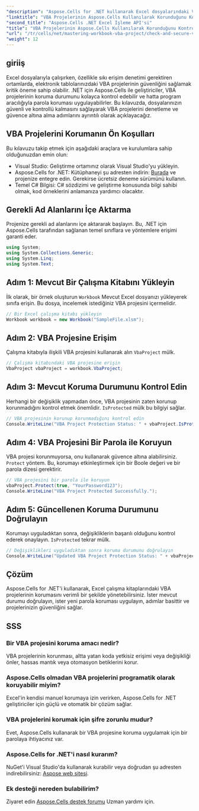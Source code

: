 ```yaml
---
"description": "Aspose.Cells for .NET kullanarak Excel dosyalarındaki VBA projelerini programatik olarak nasıl kontrol edeceğinizi ve koruyacağınızı öğrenin. Tam kod örneklerinin de dahil olduğu adım adım kılavuz."
"linktitle": "VBA Projelerinin Aspose.Cells Kullanılarak Korunduğunu Kontrol Edin ve Güvenliğini Sağlayın"
"second_title": "Aspose.Cells .NET Excel İşleme API'si"
"title": "VBA Projelerinin Aspose.Cells Kullanılarak Korunduğunu Kontrol Edin ve Güvenliğini Sağlayın"
"url": "/tr/cells/net/mastering-workbook-vba-project/check-and-secure-vba-projects-is-protected/"
"weight": 12
---
```


## giriiş

Excel dosyalarıyla çalışırken, özellikle sıkı erişim denetimi gerektiren ortamlarda, elektronik tablolarınızdaki VBA projelerinin güvenliğini sağlamak kritik öneme sahip olabilir. .NET için Aspose.Cells ile geliştiriciler, VBA projelerinin koruma durumunu kolayca kontrol edebilir ve hatta program aracılığıyla parola koruması uygulayabilirler. Bu kılavuzda, dosyalarınızın güvenli ve kontrollü kalmasını sağlayarak VBA projelerini denetleme ve güvence altına alma adımlarını ayrıntılı olarak açıklayacağız.

## VBA Projelerini Korumanın Ön Koşulları

Bu kılavuzu takip etmek için aşağıdaki araçlara ve kurulumlara sahip olduğunuzdan emin olun:

- Visual Studio: Geliştirme ortamınız olarak Visual Studio'yu yükleyin.
- Aspose.Cells for .NET: Kütüphaneyi şu adresten indirin: [Burada](https://releases.aspose.com/cells/net/) ve projenize entegre edin. Gerekirse ücretsiz deneme sürümünü kullanın.
- Temel C# Bilgisi: C# sözdizimi ve geliştirme konusunda bilgi sahibi olmak, kod örneklerini anlamanıza yardımcı olacaktır.

## Gerekli Ad Alanlarını İçe Aktarma

Projenize gerekli ad alanlarını içe aktararak başlayın. Bu, .NET için Aspose.Cells tarafından sağlanan temel sınıflara ve yöntemlere erişimi garanti eder.

```csharp
using System;
using System.Collections.Generic;
using System.Linq;
using System.Text;
```

## Adım 1: Mevcut Bir Çalışma Kitabını Yükleyin

İlk olarak, bir örnek oluşturun `Workbook` Mevcut Excel dosyanızı yükleyerek sınıfa erişin. Bu dosya, incelemek istediğiniz VBA projesini içermelidir.

```csharp
// Bir Excel çalışma kitabı yükleyin
Workbook workbook = new Workbook("SampleFile.xlsm");
```

## Adım 2: VBA Projesine Erişim

Çalışma kitabıyla ilişkili VBA projesini kullanarak alın `VbaProject` mülk.

```csharp
// Çalışma kitabındaki VBA projesine erişin
VbaProject vbaProject = workbook.VbaProject;
```

## Adım 3: Mevcut Koruma Durumunu Kontrol Edin

Herhangi bir değişiklik yapmadan önce, VBA projesinin zaten korunup korunmadığını kontrol etmek önemlidir. `IsProtected` mülk bu bilgiyi sağlar.

```csharp
// VBA projesinin korunup korunmadığını kontrol edin
Console.WriteLine("VBA Project Protection Status: " + vbaProject.IsProtected);
```

## Adım 4: VBA Projesini Bir Parola ile Koruyun

VBA projesi korunmuyorsa, onu kullanarak güvence altına alabilirsiniz. `Protect` yöntem. Bu, korumayı etkinleştirmek için bir Boole değeri ve bir parola dizesi gerektirir.

```csharp
// VBA projesini bir parola ile koruyun
vbaProject.Protect(true, "YourPassword123");
Console.WriteLine("VBA Project Protected Successfully.");
```

## Adım 5: Güncellenen Koruma Durumunu Doğrulayın

Korumayı uyguladıktan sonra, değişikliklerin başarılı olduğunu kontrol ederek onaylayın. `IsProtected` tekrar mülk.

```csharp
// Değişiklikleri uyguladıktan sonra koruma durumunu doğrulayın
Console.WriteLine("Updated VBA Project Protection Status: " + vbaProject.IsProtected);
```

## Çözüm

Aspose.Cells for .NET'i kullanarak, Excel çalışma kitaplarındaki VBA projelerinin korumasını verimli bir şekilde yönetebilirsiniz. İster mevcut durumu doğrulayın, ister yeni parola koruması uygulayın, adımlar basittir ve projelerinizin güvenliğini sağlar.

## SSS

### Bir VBA projesini koruma amacı nedir?
VBA projelerinin korunması, altta yatan koda yetkisiz erişimi veya değişikliği önler, hassas mantık veya otomasyon betiklerini korur.

### Aspose.Cells olmadan VBA projelerini programatik olarak koruyabilir miyim?
Excel'in kendisi manuel korumaya izin verirken, Aspose.Cells for .NET geliştiriciler için güçlü ve otomatik bir çözüm sağlar.

### VBA projelerini korumak için şifre zorunlu mudur?
Evet, Aspose.Cells kullanarak bir VBA projesine koruma uygulamak için bir parolaya ihtiyacınız var.

### Aspose.Cells for .NET'i nasıl kurarım?
NuGet'i Visual Studio'da kullanarak kurabilir veya doğrudan şu adresten indirebilirsiniz: [Aspose web sitesi](https://releases.aspose.com/cells/net/).

### Ek desteği nereden bulabilirim?
Ziyaret edin [Aspose.Cells destek forumu](https://forum.aspose.com/c/cells/9) Uzman yardımı için.